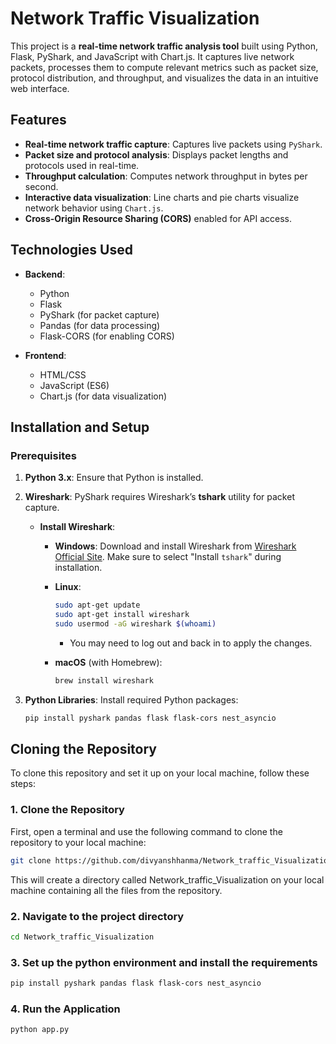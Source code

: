 # Network Traffic Visualization

This project is a **real-time network traffic analysis tool** built using Python, Flask, PyShark, and JavaScript with Chart.js. It captures live network packets, processes them to compute relevant metrics such as packet size, protocol distribution, and throughput, and visualizes the data in an intuitive web interface.

## Features

- **Real-time network traffic capture**: Captures live packets using `PyShark`.
- **Packet size and protocol analysis**: Displays packet lengths and protocols used in real-time.
- **Throughput calculation**: Computes network throughput in bytes per second.
- **Interactive data visualization**: Line charts and pie charts visualize network behavior using `Chart.js`.
- **Cross-Origin Resource Sharing (CORS)** enabled for API access.

## Technologies Used

- **Backend**:
  - Python
  - Flask
  - PyShark (for packet capture)
  - Pandas (for data processing)
  - Flask-CORS (for enabling CORS)

- **Frontend**:
  - HTML/CSS
  - JavaScript (ES6)
  - Chart.js (for data visualization)

## Installation and Setup

### Prerequisites

1. **Python 3.x**: Ensure that Python is installed.
2. **Wireshark**: PyShark requires Wireshark’s **tshark** utility for packet capture.

   - **Install Wireshark**:
     - **Windows**: Download and install Wireshark from [Wireshark Official Site](https://www.wireshark.org/download.html). Make sure to select "Install `tshark`" during installation.
     - **Linux**:
       ```bash
       sudo apt-get update
       sudo apt-get install wireshark
       sudo usermod -aG wireshark $(whoami)
       ```
       - You may need to log out and back in to apply the changes.

     - **macOS** (with Homebrew):
       ```bash
       brew install wireshark
       ```

3. **Python Libraries**: Install required Python packages:
   ```bash
   pip install pyshark pandas flask flask-cors nest_asyncio


## Cloning the Repository

To clone this repository and set it up on your local machine, follow these steps:

### 1. Clone the Repository

First, open a terminal and use the following command to clone the repository to your local machine:

```bash
git clone https://github.com/divyanshhanma/Network_traffic_Visualization.git
```
This will create a directory called Network_traffic_Visualization on your local machine containing all the files from the repository.
### 2. Navigate to the project directory 

```bash
cd Network_traffic_Visualization
```

### 3. Set up the python environment and install the requirements 
``` bash
pip install pyshark pandas flask flask-cors nest_asyncio
```
### 4. Run the Application 
```bash
python app.py


